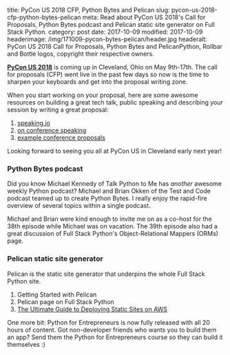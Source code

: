 title: PyCon US 2018 CFP, Python Bytes and Pelican
slug: pycon-us-2018-cfp-python-bytes-pelican
meta: Read about PyCon US 2018's Call for Proposals, Python Bytes podcast and Pelican static site generator on Full Stack Python.
category: post
date: 2017-10-09
modified: 2017-10-09
headerimage: /img/171009-pycon-bytes-pelican/header.jpg
headeralt: PyCon US 2018 Call for Proposals, Python Bytes and PelicanPython, Rollbar and Bottle logos, copyright their respective owners.


[**PyCon US 2018**](https://us.pycon.org/2018/) is coming up in Cleveland, Ohio
on May 9th-17th. The call for proposals (CFP) went live in the past few 
days so now is the time to sharpen your keyboards and get into the 
proposal writing zone. 

When you start working on your proposal, here are some awesome resources 
on building a great tech talk, public speaking and describing your session
by writing a great proposal:

1. [speaking.io](http://speaking.io/)
1. [on conference speaking](https://hynek.me/articles/speaking/)
1. [example conference proposals](http://www.oreilly.com/conferences/sample_proposals.html)

Looking forward to seeing you all at PyCon US in Cleveland early next year!


### Python Bytes podcast
Did you know Michael Kennedy of Talk Python to Me has *another* awesome
weekly Python podcast? Michael and Brian Okken of the Test and Code podcast
teamed up to create Python Bytes. I really enjoy the rapid-fire overview
of several topics within a single podcast. 

Michael and Brian were kind enough to invite me on as a co-host for the 
38th episode while Michael was on vacation. The 39th episode also had a
great discussion of Full Stack Python's Object-Relational Mappers (ORMs) page.


### Pelican static site generator
Pelican is the static site generator that underpins the whole Full Stack 
Python site.

1. Getting Started with Pelican
1. Pelican page on Full Stack Python
1. [The Ultimate Guide to Deploying Static Sites on AWS](https://stormpath.com/blog/ultimate-guide-deploying-static-site-aws)

One more bit: Python for Entrepreneurs is now fully released with all 20 hours
of content. Got non-developer friends who wants you to build them an app?
Send them the Python for Entrepreneurs course so they can build it 
themselves :)



